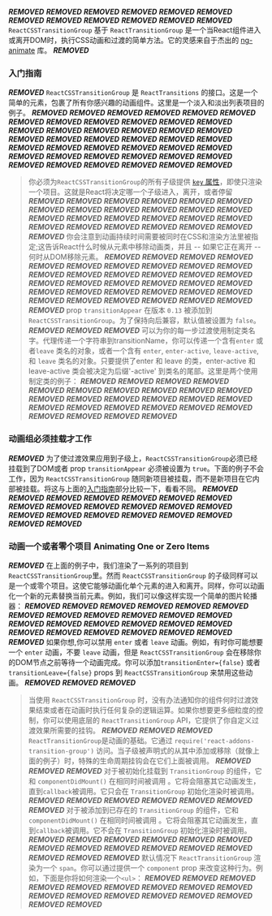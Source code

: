 ***REMOVED***
***REMOVED***
***REMOVED***
***REMOVED***
***REMOVED***
***REMOVED***
***REMOVED***
***REMOVED***
***REMOVED***
***REMOVED***
***REMOVED***
***REMOVED***
`ReactCSSTransitionGroup` 基于 `ReactTransitionGroup` 是一个当React组件进入或离开DOM时，执行CSS动画和过渡的简单方法。它的灵感来自于杰出的 [ng-animate](http://www.nganimate.org/) 库。
***REMOVED***
### 入门指南
***REMOVED***
`ReactCSSTransitionGroup` 是 `ReactTransitions` 的接口。这是一个简单的元素，包裹了所有你感兴趣的动画组件。这里是一个淡入和淡出列表项目的例子。
***REMOVED***
***REMOVED***
***REMOVED***
***REMOVED***
***REMOVED***
***REMOVED***
***REMOVED***
***REMOVED***
***REMOVED***
***REMOVED***
***REMOVED***
***REMOVED***
***REMOVED***
***REMOVED***
***REMOVED***
***REMOVED***
***REMOVED***
***REMOVED***
***REMOVED***
***REMOVED***
***REMOVED***
***REMOVED***
***REMOVED***
***REMOVED***
***REMOVED***
***REMOVED***
***REMOVED***
***REMOVED***
***REMOVED***
***REMOVED***
***REMOVED***
***REMOVED***
***REMOVED***
***REMOVED***
***REMOVED***
***REMOVED***
***REMOVED***
***REMOVED***
***REMOVED***
***REMOVED***
***REMOVED***
***REMOVED***
> 你必须为`ReactCSSTransitionGroup`的所有子级提供 [ `key` 属性](/react/docs/multiple-components.html#dynamic-children)，即使只渲染一个项目。这就是React将决定哪一个子级进入，离开，或者停留
***REMOVED***
***REMOVED***
***REMOVED***
***REMOVED***
***REMOVED***
***REMOVED***
***REMOVED***
***REMOVED***
***REMOVED***
***REMOVED***
***REMOVED***
***REMOVED***
***REMOVED***
***REMOVED***
***REMOVED***
***REMOVED***
***REMOVED***
***REMOVED***
***REMOVED***
***REMOVED***
***REMOVED***
***REMOVED***
***REMOVED***
***REMOVED***
***REMOVED***
你会注意到动画持续时间需要被同时在CSS和渲染方法里被指定;这告诉React什么时候从元素中移除动画类，并且 -- 如果它正在离开 -- 何时从DOM移除元素。
***REMOVED***
***REMOVED***
***REMOVED***
***REMOVED***
***REMOVED***
***REMOVED***
***REMOVED***
***REMOVED***
***REMOVED***
***REMOVED***
***REMOVED***
***REMOVED***
***REMOVED***
***REMOVED***
***REMOVED***
***REMOVED***
***REMOVED***
***REMOVED***
***REMOVED***
***REMOVED***
***REMOVED***
***REMOVED***
***REMOVED***
***REMOVED***
***REMOVED***
***REMOVED***
***REMOVED***
***REMOVED***
***REMOVED***
***REMOVED***
***REMOVED***
***REMOVED***
***REMOVED***
***REMOVED***
***REMOVED***
> prop `transitionAppear` 在版本 `0.13` 被添加到 `ReactCSSTransitionGroup`。为了保持向后兼容，默认值被设置为 `false`。
***REMOVED***
***REMOVED***
***REMOVED***
可以为你的每一步过渡使用制定类名字。代理传递一个字符串到transitionName，你可以传递一个含有`enter` 或者`leave` 类名的对象，或者一个含有 `enter`, `enter-active`, `leave-active`, 和 `leave` 类名的对象。只要提供了enter 和 leave 的类，enter-active 和 leave-active 类会被决定为后缀'-active' 到类名的尾部。这里是两个使用制定类的例子：
***REMOVED***
***REMOVED***
***REMOVED***
***REMOVED***
***REMOVED***
***REMOVED***
***REMOVED***
***REMOVED***
***REMOVED***
***REMOVED***
***REMOVED***
***REMOVED***
***REMOVED***
***REMOVED***
***REMOVED***
***REMOVED***
***REMOVED***
***REMOVED***
***REMOVED***
***REMOVED***
***REMOVED***
***REMOVED***
***REMOVED***
***REMOVED***
***REMOVED***
***REMOVED***
### 动画组必须挂载才工作
***REMOVED***
为了使过渡效果应用到子级上，`ReactCSSTransitionGroup`必须已经挂载到了DOM或者 prop `transitionAppear` 必须被设置为 `true`。下面的例子不会工作，因为 `ReactCSSTransitionGroup` 随同新项目被挂载，而不是新项目在它内部被挂载。将这与上面的[入门指南](#入门指南)部分比较一下，看看不同。
***REMOVED***
***REMOVED***
***REMOVED***
***REMOVED***
***REMOVED***
***REMOVED***
***REMOVED***
***REMOVED***
***REMOVED***
***REMOVED***
***REMOVED***
***REMOVED***
***REMOVED***
***REMOVED***
***REMOVED***
***REMOVED***
***REMOVED***
***REMOVED***
***REMOVED***
***REMOVED***
***REMOVED***
### 动画一个或者零个项目 Animating One or Zero Items
***REMOVED***
在上面的例子中，我们渲染了一系列的项目到`ReactCSSTransitionGroup`里。然而 `ReactCSSTransitionGroup` 的子级同样可以是一个或零个项目。这使它能够动画化单个元素的进入和离开。同样，你可以动画化一个新的元素替换当前元素。例如，我们可以像这样实现一个简单的图片轮播器：
***REMOVED***
***REMOVED***
***REMOVED***
***REMOVED***
***REMOVED***
***REMOVED***
***REMOVED***
***REMOVED***
***REMOVED***
***REMOVED***
***REMOVED***
***REMOVED***
***REMOVED***
***REMOVED***
***REMOVED***
***REMOVED***
***REMOVED***
***REMOVED***
***REMOVED***
***REMOVED***
***REMOVED***
***REMOVED***
***REMOVED***
***REMOVED***
***REMOVED***
如果你想,你可以禁用 `enter` 或者 `leave` 动画。例如，有时你可能想要一个 `enter` 动画，不要 `leave` 动画，但是 `ReactCSSTransitionGroup` 会在移除你的DOM节点之前等待一个动画完成。你可以添加`transitionEnter={false}` 或者 `transitionLeave={false}` props 到 `ReactCSSTransitionGroup` 来禁用这些动画。
***REMOVED***
***REMOVED***
***REMOVED***
> 当使用 `ReactCSSTransitionGroup` 时，没有办法通知你的组件何时过渡效果结束或者在动画时执行任何复杂的逻辑运算。如果你想要更多细粒度的控制，你可以使用底层的 `ReactTransitionGroup` API，它提供了你自定义过渡效果所需要的挂钩。
***REMOVED***
***REMOVED***
***REMOVED***
`ReactTransitionGroup`是动画的基础。它通过 `require('react-addons-transition-group')` 访问。当子级被声明式的从其中添加或移除（就像上面的例子）时，特殊的生命周期挂钩会在它们上面被调用。
***REMOVED***
***REMOVED***
***REMOVED***
对于被初始化挂载到 `TransitionGroup` 的组件，它和 `componentDidMount()` 在相同时间被调用 。它将会阻塞其它动画发生，直到`callback`被调用。它只会在 `TransitionGroup` 初始化渲染时被调用。
***REMOVED***
***REMOVED***
***REMOVED***
***REMOVED***
***REMOVED***
***REMOVED***
***REMOVED***
对于被添加到已存在的 `TransitionGroup` 的组件，它和 `componentDidMount()` 在相同时间被调用 。它将会阻塞其它动画发生，直到`callback`被调用。它不会在 `TransitionGroup` 初始化渲染时被调用。
***REMOVED***
***REMOVED***
***REMOVED***
***REMOVED***
***REMOVED***
***REMOVED***
***REMOVED***
***REMOVED***
***REMOVED***
***REMOVED***
***REMOVED***
***REMOVED***
***REMOVED***
***REMOVED***
***REMOVED***
默认情况下 `ReactTransitionGroup` 渲染为一个 `span`。你可以通过提供一个 `component` prop 来改变这种行为。例如，下面是你将如何渲染一个`<ul>`：
***REMOVED***
***REMOVED***
***REMOVED***
***REMOVED***
***REMOVED***
***REMOVED***
***REMOVED***
***REMOVED***
***REMOVED***
***REMOVED***
***REMOVED***
***REMOVED***
***REMOVED***
***REMOVED***
***REMOVED***
***REMOVED***
***REMOVED***
